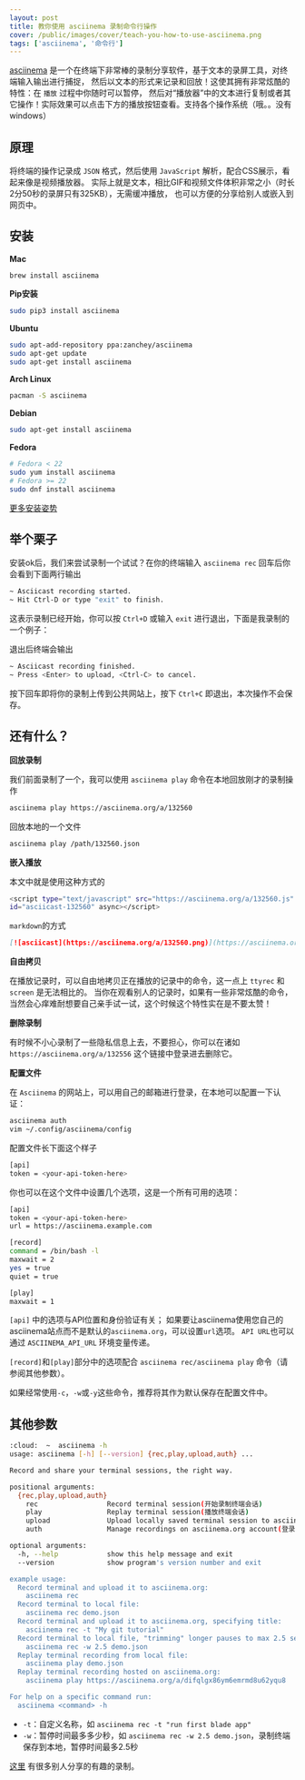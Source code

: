 ```yaml
---
layout: post
title: 教你使用 asciinema 录制命令行操作
cover: /public/images/cover/teach-you-how-to-use-asciinema.png
tags: ['asciinema', '命令行']
---
```


[asciinema](https://asciinema.org/) 是一个在终端下非常棒的录制分享软件，基于文本的录屏工具，对终端输入输出进行捕捉，
然后以文本的形式来记录和回放！这使其拥有非常炫酷的特性：在 `播放` 过程中你随时可以暂停，
然后对“播放器”中的文本进行复制或者其它操作！实际效果可以点击下方的播放按钮查看。支持各个操作系统（哦。。没有windows）

<!-- more -->

## 原理

将终端的操作记录成 `JSON` 格式，然后使用 `JavaScript` 解析，配合CSS展示，看起来像是视频播放器。
实际上就是文本，相比GIF和视频文件体积非常之小（时长2分50秒的录屏只有325KB），无需缓冲播放，
也可以方便的分享给别人或嵌入到网页中。

## 安装

**Mac**

```shell
brew install asciinema
```

**Pip安装**

```bash
sudo pip3 install asciinema
```

**Ubuntu**

```bash
sudo apt-add-repository ppa:zanchey/asciinema
sudo apt-get update
sudo apt-get install asciinema
```

**Arch Linux**

```bash
pacman -S asciinema
```

**Debian**

```bash
sudo apt-get install asciinema
```

**Fedora**

```bash
# Fedora < 22
sudo yum install asciinema
# Fedora >= 22
sudo dnf install asciinema
```

[更多安装姿势](https://asciinema.org/docs/installation)

## 举个栗子

安装ok后，我们来尝试录制一个试试？在你的终端输入 `asciinema rec` 回车后你会看到下面两行输出

```bash
~ Asciicast recording started.
~ Hit Ctrl-D or type "exit" to finish.
```

这表示录制已经开始，你可以按 `Ctrl+D` 或输入 `exit` 进行退出，下面是我录制的一个例子：

<script type="text/javascript" src="https://asciinema.org/a/132560.js" id="asciicast-132560" async></script>

退出后终端会输出

```bash
~ Asciicast recording finished.
~ Press <Enter> to upload, <Ctrl-C> to cancel.
```

按下回车即将你的录制上传到公共网站上，按下 `Ctrl+C` 即退出，本次操作不会保存。

## 还有什么？

**回放录制**

我们前面录制了一个，我可以使用 `asciinema play` 命令在本地回放刚才的录制操作

```bash
asciinema play https://asciinema.org/a/132560
```

回放本地的一个文件

```bash
asciinema play /path/132560.json
```

**嵌入播放**

本文中就是使用这种方式的

```bash
<script type="text/javascript" src="https://asciinema.org/a/132560.js"
id="asciicast-132560" async></script>
```

`markdown`的方式

```markdown
[![asciicast](https://asciinema.org/a/132560.png)](https://asciinema.org/a/132560)
```

**自由拷贝**

在播放记录时，可以自由地拷贝正在播放的记录中的命令，这一点上 `ttyrec` 和 `screen` 是无法相比的。
当你在观看别人的记录时，如果有一些非常炫酷的命令，当然会心痒难耐想要自己亲手试一试，这个时候这个特性实在是不要太赞！

**删除录制**

有时候不小心录制了一些隐私信息上去，不要担心，你可以在诸如 `https://asciinema.org/a/132556` 这个链接中登录进去删除它。

**配置文件**

在 `Asciinema` 的网站上，可以用自己的邮箱进行登录，在本地可以配置一下认证：

```bash
asciinema auth
vim ~/.config/asciinema/config
```

配置文件长下面这个样子

```bash
[api]
token = <your-api-token-here>
```

你也可以在这个文件中设置几个选项，这是一个所有可用的选项：

```bash
[api]
token = <your-api-token-here>
url = https://asciinema.example.com

[record]
command = /bin/bash -l
maxwait = 2
yes = true
quiet = true

[play]
maxwait = 1
```

`[api]` 中的选项与API位置和身份验证有关；
如果要让asciinema使用您自己的asciinema站点而不是默认的`asciinema.org`，可以设置`url`选项。
`API URL`也可以通过 `ASCIINEMA_API_URL` 环境变量传递。

`[record]`和`[play]`部分中的选项配合 `asciinema rec/asciinema play` 命令（请参阅其他参数）。

如果经常使用`-c`，`-w`或`-y`这些命令，推荐将其作为默认保存在配置文件中。

## 其他参数

```bash
:cloud:  ~  asciinema -h
usage: asciinema [-h] [--version] {rec,play,upload,auth} ...

Record and share your terminal sessions, the right way.

positional arguments:
  {rec,play,upload,auth}
    rec                 Record terminal session(开始录制终端会话)
    play                Replay terminal session(播放终端会话)
    upload              Upload locally saved terminal session to asciinema.org(上传本地录制内容到asciinema)
    auth                Manage recordings on asciinema.org account(登录asciinema账号管理录制记录)

optional arguments:
  -h, --help            show this help message and exit
  --version             show program's version number and exit

example usage:
  Record terminal and upload it to asciinema.org:
    asciinema rec
  Record terminal to local file:
    asciinema rec demo.json
  Record terminal and upload it to asciinema.org, specifying title:
    asciinema rec -t "My git tutorial"
  Record terminal to local file, "trimming" longer pauses to max 2.5 sec:
    asciinema rec -w 2.5 demo.json
  Replay terminal recording from local file:
    asciinema play demo.json
  Replay terminal recording hosted on asciinema.org:
    asciinema play https://asciinema.org/a/difqlgx86ym6emrmd8u62yqu8

For help on a specific command run:
  asciinema <command> -h
```

- `-t`：自定义名称，如 `asciinema rec -t "run first blade app"`
- `-w`：暂停时间最多多少秒，如 `asciinema rec -w 2.5 demo.json`，录制终端保存到本地，暂停时间最多2.5秒

[这里](https://asciinema.org/explore/featured) 有很多别人分享的有趣的录制。